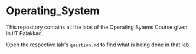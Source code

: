 # Operating_System

This repository contains all the labs of the Operating Sytems Course given in IIT Palakkad.

Open the respective lab's `question.md` to find what is being done in that lab.
